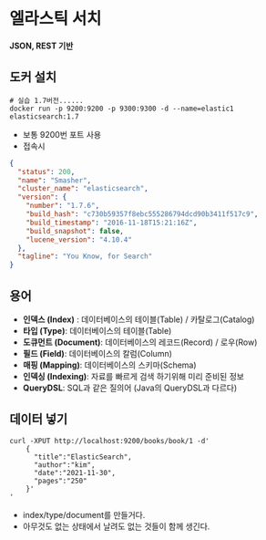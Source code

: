 # 엘라스틱 서치

**JSON, REST 기반**

## 도커 설치

```shell
# 실습 1.7버전......
docker run -p 9200:9200 -p 9300:9300 -d --name=elastic1 elasticsearch:1.7
```

- 보통 9200번 포트 사용
- 접속시

```json
{
  "status": 200,
  "name": "Smasher",
  "cluster_name": "elasticsearch",
  "version": {
    "number": "1.7.6",
    "build_hash": "c730b59357f8ebc555286794dcd90b3411f517c9",
    "build_timestamp": "2016-11-18T15:21:16Z",
    "build_snapshot": false,
    "lucene_version": "4.10.4"
  },
  "tagline": "You Know, for Search"
}
```

## 용어

- **인덱스 (Index)** : 데이터베이스의 테이블(Table) / 카탈로그(Catalog)
- **타입 (Type)**: 데이터베이스의 테이블(Table)
- **도큐먼트 (Document)**: 데이터베이스의 레코드(Record) / 로우(Row)
- **필드 (Field)**: 데이터베이스의 칼럼(Column)
- **매핑 (Mapping)**: 데이터베이스의 스키마(Schema)
- **인덱싱 (Indexing)**: 자료를 빠르게 검색 하기위해 미리 준비된 정보
- **QueryDSL**:  SQL과 같은 질의어 (Java의 QueryDSL과 다르다)

## 데이터 넣기

```shell
curl -XPUT http://localhost:9200/books/book/1 -d'
    {
      "title":"ElasticSearch",
      "author":"kim",
      "date":"2021-11-30",
      "pages":"250"
    }'
'
```
- index/type/document를 만들거다.
- 아무것도 없는 상태에서 날려도 없는 것들이 함께 생긴다.